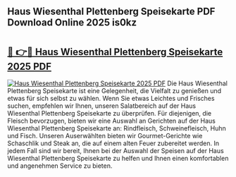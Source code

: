 ## Haus Wiesenthal Plettenberg Speisekarte PDF Download Online 2025 is0kz

# <h2><a href="http://gc9g8q.nevu.top/?p=Haus+Wiesenthal+Plettenberg+Speisekarte">🔗 👉🔴 Haus Wiesenthal Plettenberg Speisekarte 2025 PDF</a></h2>

[![Haus Wiesenthal Plettenberg Speisekarte 2025 PDF](https://i.imgur.com/dBaPXMq.png)](http://gc9g8q.nevu.top/?p=Haus+Wiesenthal+Plettenberg+Speisekarte)
Die Haus Wiesenthal Plettenberg Speisekarte ist eine Gelegenheit, die Vielfalt zu genießen und etwas für sich selbst zu wählen. Wenn Sie etwas Leichtes und Frisches suchen, empfehlen wir Ihnen, unseren Salatbereich auf der Haus Wiesenthal Plettenberg Speisekarte zu überprüfen. Für diejenigen, die Fleisch bevorzugen, bieten wir eine Auswahl an Gerichten auf der Haus Wiesenthal Plettenberg Speisekarte an: Rindfleisch, Schweinefleisch, Huhn und Fisch. Unseren Auserwählten bieten wir Gourmet-Gerichte wie Schaschlik und Steak an, die auf einem alten Feuer zubereitet werden. In jedem Fall sind wir bereit, Ihnen bei der Auswahl der Speisen auf der Haus Wiesenthal Plettenberg Speisekarte zu helfen und Ihnen einen komfortablen und angenehmen Service zu bieten.

